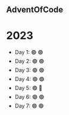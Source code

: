## AdventOfCode

# 2023
- Day 1: 🟢 🟢
- Day 2: 🟢 🟢
- Day 3: 🟢 🟢
- Day 4: 🟢 🟢
- Day 5: 🟢 🔴
- Day 6: 🟢 🟢
- Day 7: 🟢 🟢
